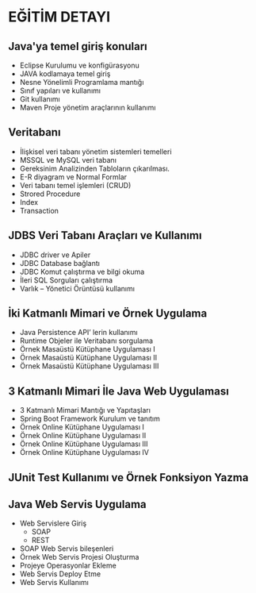 # EĞİTİM DETAYI
## Java'ya temel giriş konuları
- Eclipse Kurulumu ve konfigürasyonu
- JAVA kodlamaya temel giriş
- Nesne Yönelimli Programlama mantığı
- Sınıf yapıları ve kullanımı 
- Git kullanımı
- Maven Proje yönetim araçlarının kullanımı
## Veritabanı 
- İlişkisel veri tabanı yönetim sistemleri temelleri
- MSSQL ve MySQL veri tabanı 
- Gereksinim Analizinden Tabloların çıkarılması.
- E-R diyagram ve Normal Formlar
- Veri tabanı temel işlemleri (CRUD)
- Strored Procedure
- Index
- Transaction
## JDBS Veri Tabanı Araçları ve Kullanımı
- JDBC driver ve Apiler
- JDBC Database bağlantı 
- JDBC Komut çalıştırma ve bilgi okuma
- İleri SQL Sorguları çalıştırma
- Varlık – Yönetici Örüntüsü kullanımı 
## İki Katmanlı Mimari ve Örnek Uygulama
- Java Persistence API’ lerin kullanımı
- Runtime Objeler ile Veritabanı sorgulama
- Örnek Masaüstü Kütüphane Uygulaması I
- Örnek Masaüstü Kütüphane Uygulaması II
- Örnek Masaüstü Kütüphane Uygulaması III
## 3 Katmanlı Mimari İle Java Web Uygulaması
- 3 Katmanlı Mimari Mantığı ve Yapıtaşları
- Spring Boot Framework Kurulum ve tanıtım
- Örnek Online Kütüphane Uygulaması I
- Örnek Online Kütüphane Uygulaması II
- Örnek Online Kütüphane Uygulaması III
- Örnek Online Kütüphane Uygulaması IV
## JUnit Test Kullanımı ve Örnek Fonksiyon Yazma
## Java Web Servis Uygulama
- Web Servislere Giriş
    - SOAP
    - REST
- SOAP Web Servis bileşenleri
- Örnek Web Servis Projesi Oluşturma
- Projeye Operasyonlar Ekleme
- Web Servis Deploy Etme
- Web Servis Kullanımı

